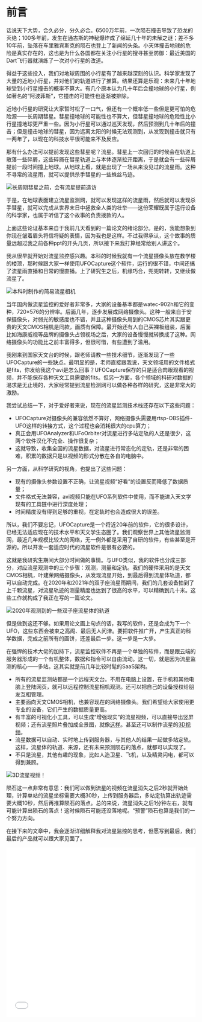 # 前言

话说天下大势，合久必分，分久必合。6500万年前，一次陨石撞击导致了恐龙的灭绝；100多年前，发生在通古斯的神秘爆炸成了绵延几十年的未解之谜；差不多10年前，坠落在车里雅宾斯克的陨石也登上了新闻的头条。小天体撞击地球的危险是真实存在的，这也是为什么各国都在关注小行星的搜寻甚至防御：最近美国的Dart飞行器就演练了一次对小行星的改道。

得益于这些投入，我们对地球周围的小行星有了越来越深刻的认识。科学家发现了大量的近地小行星，并对他们的轨道进行了推算。结果还算是乐观：未来几十年地球受到小行星撞击的概率不算大。有几个原本认为几十年后会撞地球的小行星，例如著名的“阿波菲斯”，它撞击的可能性也逐渐被排除。

近地小行星的研究让大家暂时松了一口气，但还有一个概率低一些但是更可怕的危险源——长周期彗星。彗星撞地球的可能性也不算大，但彗星撞地球的危险性比小行星撞地球更严重一些。因为小行星可以通过巡天发现，然后预测到几十年后的撞击；但是撞击地球的彗星，因为远离太阳的时候无法观测到，从发现到撞击就只有一两年了，以现在的科技水平很可能来不及反应。

那有什么办法可以提前发现这些彗星呢？流星。彗星上一次回归的时候会在轨道上散落一些碎屑，这些碎屑在彗星轨道上与本体逐渐拉开距离，于是就会有一些碎屑提前一段时间撞上地球。从地球上看，就是出现了一场从来没见过的流星雨。这种不寻常的流星雨，就可以提供杀手彗星的一些蛛丝马迹。

![长周期彗星之前，会有流星提前造访](image/20220930032603.png)  

于是，在地球表面建立流星监测网，就可以发现这样的流星雨，然后就可以发现杀手彗星，就可以完成从世界末日中拯救全人类的壮举——这份荣耀既属于运行设备的科学家，也属于听信了这个故事的负责拨款的人。

上面这些论证基本来自于我前几天看到的一篇论文的绪论部分。是的，我能想象到你现在皱着眉头将信将疑的表情，因为我也是这样。不过我得承认，这个故事的质量远超过我之前各种ppt的开头几页，所以接下来我打算经常给别人讲这个。

我从很早就开始对流星监控感兴趣。本科的时候我就有一个流星摄像头放在教学楼的楼顶，那时候跟大家一样使用UFOCapture这个软件，运行的很不错，中间还搞了流星雨直播和日常的慢直播。上了研究生之后，机缘巧合，兜兜转转，又继续做流星了。

![本科时制作的简易流星相机](image/20220930091843.png)  

当年国内做流星监控的爱好者非常多，大家的设备基本都是watec-902h和它的变种，720×576的分辨率。后面几年，逐步发展成网络摄像头。这种一般来自于安保摄像头，对弱光的敏感度也不错，并且这种摄像头用到的CMOS芯片其实跟更贵的天文CMOS相机是同款，画质有保障。最开始还有人自己买裸板组装，后面比如海康威视等品牌的摄像头占领视场之后，大家的设备慢慢就转换成了这种。网络摄像头的功能比之前丰富得多，但很可惜，有些遭到了滥用。

我刚来到国家天文台的时候，跟老师请教一些技术细节，逐渐发现了一些UFOCapture的一些缺点。最明显的是，老师直接跟我说，天文领域用的文件格式是fits，你发给我这个avi是怎么回事？UFOCapture保存的只是适合肉眼观看的视频，并不能保存各种天文工具需要的fits。但另一方面，各个领域的科研对数据的渴求是无止境的，大家经常提到流星检测网可以做各种各样的研究，这是非常大的激励。

我尝试总结一下，对于爱好者来说，现在的流星监测技术栈还存在以下这些问题：

* UFOCapture对摄像头的兼容依然不算好，网络摄像头需要用rtsp-OBS插件-UFO这样的转接方式，这个过程也会消耗很大的cpu算力；
* 真正会用UFOAnalyzer和UFoOrbiter对流星进行多站定轨的人还是很少，这两个软件汉化不完全、操作很复杂；
* 这就导致，收集全国的流星数据，对流星进行常态化的定轨，还是非常的困难，积累的数据只是以视频的形式分散在各自的电脑中。

另一方面，从科学研究的视角，也提出了这些问题：

* 现有的摄像头参数设置不正确，让流星视频“好看”的设置反而降低了数据质量；
* 文件格式无法兼容，avi视频只能在UFO系列软件中使用，而不能进入天文学现有的工具链中进行深度处理；
* 时间精度没有得到足够的重视，在定轨时也会造成很大的误差。

所以，我们不要忘记，UFOCapture是一个将近20年前的软件，它的很多设计，已经无法适应现在的技术水平和天文学生态圈了。我们观察世界上其他流星监测网，最近几年规模比较大的网络，无一例外都是采用了自研的软件，有些甚至是开源的。所以开发一套适应时代的流星软件是很有必要的。

这就是我研究生期间大部分时间做的事情。与UFO类似，我的软件也分成三部分，对应流星观测中的三个步骤：观测，测量和定轨。我们的硬件采用的是天文CMOS相机，叶建荣网络摄像头，从发现流星开始，到最后得到流星体轨道，都可以自动完成。在2020年和2021年的双子座流星雨期间，我们的几套设备拍到了上千颗流星，对流星轨迹的测量精度也达到了很高的水平，可以精确到几十米。这些工作就构成了我正在写的一篇论文。

![2020年观测到的一些双子座流星体的轨道](image/20220930092033.png)  

但是做到这还不够。如果用论文画上句点的话，我写的软件，还是会成为下一个UFO，这些东西会被束之高阁、最后无人问津。要把软件推广开，产生真正的科学数据，完成之前所有的画饼，还差最后一步。这一步是一大步。

在强悍的技术大佬的加持下，流星监控软件不再是一个单独的软件，而是跟云端的服务器形成的一个有机整体，数据和指令可以自由流动。这一切，就是因为流星监测的核心——多站。这其实就是前几年比较时髦的SaaS架构。

* 所有的流星监测站都是一个远程天文台。不用在电脑上设置，在手机和其他电脑上登陆网页，就可以远程控制流星相机观测。还可以把自己的设备授权给朋友互相管理。
* 主要面向天文CMOS相机，也兼容现在的网络摄像头。我们希望给大家使用更专业的设备，它们产生的数据质量更高。
* 有丰富的可视化小工具，可以生成“增强现实”的流星视频，可以直接导出竖屏视频；还有流星照片叠加成全景图，就像[这样](http://demo.meteoroid.fit/pano/album.html)。甚至还可以制作流星的[3D视频](https://www.bilibili.com/video/BV1QP4y177V2)。
* 流星数据可以自动、实时地上传到服务器，与其他人的结果一起做多站定轨。这样，流星体的轨道、来源，还有未来预测陨石的落点，就都可以实现了。
* 不只是流星，其他有趣的现象，比如人造卫星、飞机，以及精灵闪电，都可以得到兼顾。

![3D流星视频！](image/20220930092202.png)  

陨石这一点非常有意思：我们可以做到流星的视频在流星消失之后2秒就开始处理，计算单站的流星坐标需要大概30秒，上传到服务器后，多站定轨算出轨迹需要大概10秒，然后再推算陨石的落点。总的来说，流星消失之后1分钟左右，就有可能计算出陨石的落点！这时候陨石可能还没落地呢。“预警”陨石也算是我们的一个努力方向。

在接下来的文章中，我会逐渐详细解释我对流星监控的思考，但愿写到最后，我们最后的产品就可以跟大家见面了。

<iframe src="//player.bilibili.com/player.html?aid=856138716&bvid=BV19V4y1J7sa&cid=779800466&page=1" scrolling="no" border="0" frameborder="no" framespacing="0" allowfullscreen="true" width="100%" height="450px"> </iframe>
